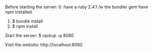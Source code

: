 Before starting the server:
0. have a ruby 2.4.1 /w the bundler gem
   have npm installed
1. $ bundle install
2. $ npm install

Start the server:
$ rackup -p 8080

Visit the website:
http://localhost:8080
